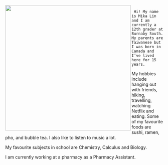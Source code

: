 

<img align="left" width="400" height="400" src="https://user-images.githubusercontent.com/61289486/82194564-de9ecc80-98ab-11ea-8238-e78a8f5fee7c.JPG">

     Hi! My name is Mika Lin and I am currently a 12th grader at Burnaby South. My parents are Taiwanese but I was born in Canada and I’ve lived here for 15 years. 

My hobbies include hanging out with friends, hiking, travelling, watching Netflix and eating. Some of my favourite foods are sushi, ramen, pho, and bubble tea. I also like to listen to music a lot. 

My favourite subjects in school are Chemistry, Calculus and Biology. 

I am currently working at a pharmacy as a Pharmacy Assistant.
